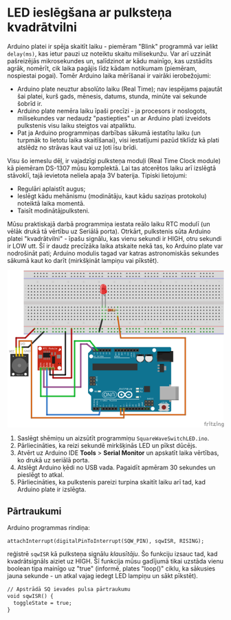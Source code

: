 # LED ieslēgšana ar pulksteņa kvadrātvilni

Arduino platei ir spēja skaitīt laiku - piemēram "Blink" programmā 
var ielikt ``delay(ms)``, kas ietur pauzi uz noteiktu skaitu milisekunžu. 
Var arī uzzināt pašreizējās mikrosekundes un, salīdzinot ar kādu mainīgo, kas 
uzstādīts agrāk, nomērīt, 
cik laika pagājis līdz kādam notikumam (piemēram, nospiestai pogai). 
Tomēr Arduino laika mērīšanai ir vairāki ierobežojumi: 

* Arduino plate neuztur absolūto laiku (Real Time); nav iespējams 
  pajautāt šai platei, kurš gads, mēnesis, datums, stunda, minūte vai sekunde šobrīd ir. 
* Arduino plate nemēra laiku īpaši precīzi - ja procesors ir noslogots, 
  milisekundes var nedaudz "pastiepties" un ar Arduino plati izveidots 
  pulkstenis visu laiku steigtos vai atpaliktu. 
* Pat ja Arduino programmiņas darbības sākumā iestatītu laiku (un turpmāk to lietotu 
  laika skaitīšanai), visi iestatījumi pazūd tiklīdz kā plati atslēdz no strāvas 
  kaut vai uz ļoti īsu brīdi. 

Visu šo iemeslu dēļ, ir vajadzīgi pulksteņa moduļi (Real Time Clock module) kā 
piemēram DS-1307 mūsu komplektā. Lai tas atcerētos laiku arī izslēgtā stāvoklī, 
tajā ievietota neliela apaļa 3V baterija. 
Tipiski lietojumi: 

* Regulāri aplaistīt augus; 
* Ieslēgt kādu mehānismu (modinātāju, kaut kādu saziņas protokolu) noteiktā 
  laika momentā. 
* Taisīt modinātājpulksteni. 


Mūsu praktiskajā darbā programmiņa iestata reālo laiku RTC modulī (un vēlāk drukā tā 
vērtību uz Seriālā porta). Otrkārt, pulkstenis sūta Arduino platei "kvadrātvilni" - 
īpašu signālu, kas vienu sekundi ir HIGH, otru sekundi ir LOW utt. 
Šī ir daudz precīzāka laika atskaite nekā tas, ko Arduino plate var nodrošināt pati; 
Arduino modulis tagad var katras astronomiskās sekundes sākumā kaut ko darīt 
(mirkšķināt lampiņu vai pīkstēt). 

![](SquareWaveSwitchLED_bb.png)

1. Saslēgt shēmiņu un aizsūtīt programmiņu `SquareWaveSwitchLED.ino`. 
2. Pārliecināties, ka reizi sekundē mirkšķinās LED un pīkst dūcējs. 
3. Atvērt uz Arduino IDE **Tools** > **Serial Monitor** un apskatīt 
   laika vērtības, ko drukā uz seriālā porta. 
4. Atslēgt Arduino ķēdi no USB vada. Pagaidīt apmēram 30 sekundes
   un pieslēgt to atkal.
5. Pārliecināties, ka pulkstenis pareizi turpina skaitīt laiku 
   arī tad, kad Arduino plate ir izslēgta.




## Pārtraukumi

Arduino programmas rindiņa:

```
attachInterrupt(digitalPinToInterrupt(SQW_PIN), sqwISR, RISING);
```

reģistrē `sqwISR` kā pulksteņa signālu *klausītāju*. Šo funkciju 
izsauc tad, kad kvadrātsignāls aiziet uz HIGH. 
Šī funkcija mūsu gadījumā tikai uzstāda vienu boolean tipa mainīgo uz "true"
(informē, plates "loop()" ciklu, ka sākusies jauna sekunde - un atkal vajag 
iedegt LED lampiņu un sākt pīkstēt). 

```
// Apstrādā SQ ievades pulsa pārtraukumu
void sqwISR() {
  toggleState = true;
}
```



